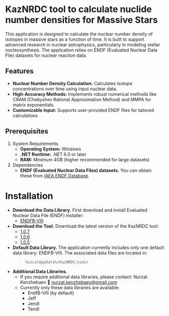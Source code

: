 # KazNRDC tool to calculate nuclide number densities for Massive Stars
This application is designed to calculate the nuclear number density of isotopes in massive stars as a function of time. It is built to support advanced research in nuclear astrophysics, particularly in modeling stellar nucleosynthesis. The application relies on ENDF (Evaluated Nuclear Data File) datasets for nuclear reaction data.

## Features
* **Nuclear Number Density Calculation:** Calculates isotope concentrations over time using input nuclear data.
* **High-Accuracy Methods:** Implements robust numerical methods like CRAM (Chebyshev Rational Approximation Method) and MMPA for matrix exponentials.
* **Customizable Input:** Supports user-provided ENDF files for tailored calculations

## Prerequisites
1. System Requirements
   * **Operating System:** Windows
   * **.NET Runtime:** .NET 6.0 or later
   * **RAM:** Minimum 4GB (higher recommended for large datasets)
2. Dependencies
   * **ENDF (Evaluated Nuclear Data Files) datasets.** You can obtain these from [IAEA ENDF Database](https://www-nds.iaea.org/exfor/endf.htm).

# Installation
* **Download the Data Library.** First download and install Evaluated Nuclear Data File (ENDF) installer:
  * [ENDFB-VIII](https://drive.google.com/file/d/13xvVk2kN6klo8WLAxsGl8bLR67xJtqiF/view?usp=sharing)
* **Download the Tool.** Download the latest version of the KazNRDC tool:
  *  [1.0.7](https://drive.google.com/file/d/1PUJySQ6-ycmlVg-92R-sQ-nx_wHBlhtf/view?usp=sharing)
  *  [1.0.6](https://drive.google.com/file/d/1uJD0mueM_WGa90zDZfMG45u1vXzJgVTi/view?usp=sharing)
  *  [1.0.5](https://drive.google.com/file/d/1Z0W1F7b07-5T1ufLCoOc3Wirwj1-ez4u/view?usp=sharing)
* **Default Data Library.** The application currently includes only one default data library: ENDFB-VIII. The associated data files are located in:
  > ```%LocalAppData%/KazNRDC/xsdir```
* **Additional Data Libraries.**
  * If you require additional data libraries, please contact: Nurzat Kenzhebaev 📧 nurzat.kenzhebaev@gmail.com
  * Currently only these data libraries are available:
    * EndfB-VIII (by default)
    * Jeff
    * Jendl
    * Tendl
